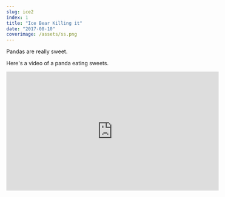 ```yaml
---
slug: ice2
index: 1
title: "Ice Bear Killing it"
date: "2017-08-10"
coverimage: /assets/ss.png
---
```


Pandas are really sweet.

Here's a video of a panda eating sweets.

<iframe width="560" height="315" src="https://www.youtube.com/embed/4n0xNbfJLR8" frameborder="0" allowfullscreen></iframe>
